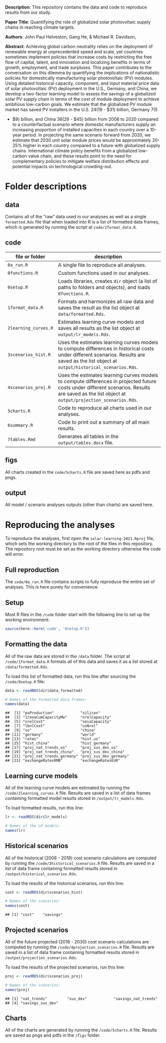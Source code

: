 
<!-- README.md is generated from README.Rmd. Please edit that file -->

**Description**: This repository contains the data and code to reproduce
results from our study.

**Paper Title**: Quantifying the role of globalized solar photovoltaic
supply chains in reaching climate targets.

**Authors**: John Paul Helveston, Gang He, & Michael R. Davidson,

**Abstract**: Achieving global carbon neutrality relies on the
deployment of renewable energy at unprecedented speed and scale, yet
countries sometimes implement policies that increase costs by
restricting the free flow of capital, talent, and innovation and
localizing benefits in terms of growth, employment, and trade surpluses.
This paper contributes to the conversation on this dilemma by
quantifying the implications of nationalistic policies for domestically
manufacturing solar photovoltaic (PV) modules. Using detailed historical
capacity, component, and input material price data of solar photovoltaic
(PV) deployment in the U.S., Germany, and China, we develop a two-factor
learning model to assess the savings of a globalized solar PV supply
chain in terms of the cost of module deployment to achieve ambitious
low-carbon goals. We estimate that the globalized PV module market has
saved PV installers in the U.S. $24 ($19 - $31) billion, Germany $7 ($5
- $9) billion, and China $36 ($26 - $45) billion from 2008 to 2020
compared to a counterfactual scenario where domestic manufacturers
supply an increasing proportion of installed capacities in each country
over a 10-year period. In projecting the same scenario forward from
2020, we estimate that 2030 unit solar module prices would be
approximately 20-25% higher in each country compared to a future with
globalized supply chains. International climate policy benefits from a
globalized low-carbon value chain, and these results point to the need
for complementary policies to mitigate welfare distribution effects and
potential impacts on technological crowding-out.

# Folder descriptions

## data

Contains all of the “raw” data used in our analyses as well as a single
`formatted.Rds` file that when loaded into R is a list of formatted data
frames, which is generated by running the script at
`code/2format_data.R`.

## code

| file or folder       | description                                                                                                                                                                                      |
|----------------------|--------------------------------------------------------------------------------------------------------------------------------------------------------------------------------------------------|
| `0a_run.R`           | A single file to reproduce all analyses.                                                                                                                                                         |
| `0functions.R`       | Custom functions used in our analyses.                                                                                                                                                           |
| `0setup.R`           | Loads libraries, creates `dir` object (a list of paths to folders and objects), and loads `0functions.R`.                                                                                        |
| `1format_data.R`     | Formats and harmonizes all raw data and saves the result as the list object at `data/formatted.Rds`.                                                                                             |
| `2learning_curves.R` | Estimates learning curve models and saves all results as the list object at `output/lr_models.Rds`.                                                                                              |
| `3scenarios_hist.R`  | Uses the estimates learning curves models to compute differences in historical costs under different scenarios. Results are saved as the list object at `output/historical_scenarios.Rds`.       |
| `4scenarios_proj.R`  | Uses the estimates learning curves models to compute differences in projected future costs under different scenarios. Results are saved as the list object at `output/projection_scenarios.Rds`. |
| `5charts.R`          | Code to reproduce all charts used in our analyses.                                                                                                                                               |
| `6summary.R`         | Code to print out a summary of all main results.                                                                                                                                                 |
| `7tables.Rmd`        | Generates all tables in the `output/tables.docx` file.                                                                                                                                           |

## figs

All charts created in the `code/5charts.R` file are saved here as pdfs
and pngs.

## output

All model / scenario analyses outputs (other than charts) are saved
here.

# Reproducing the analyses

To reproduce the analyses, first open the `solar-learning-2021.Rproj`
file, which sets the working directory to the root of the files in this
repository. The repository root must be set as the working directory
otherwise the code will error.

## Full reproduction

The `code/0a_run.R` file contains scripts to fully reproduce the entire
set of analyses. This is here purely for convenience.

## Setup

Most R files in the `/code` folder start with the following line to set
up the working environment:

``` r
source(here::here('code', '0setup.R'))
```

## Formatting the data

All of the raw data are stored in the `/data` folder. The script at
`/code/1format_data.R` formats all of this data and saves it as a list
stored at `/data/formatted.Rds`.

To load this list of formatted data, run this line after sourcing the
`/code/0setup.R` file:

``` r
data <- readRDS(dir$data_formatted)

# Names of the formatted data frames:
names(data)
```

    ##  [1] "pvProduction"            "silicon"                
    ##  [3] "irenaCumCapacityMw"      "nrelCapacity"           
    ##  [5] "nrelCost"                "seiaCapacity"           
    ##  [7] "lbnlCost"                "usNrel"                 
    ##  [9] "us"                      "china"                  
    ## [11] "germany"                 "world"                  
    ## [13] "rates"                   "hist_us"                
    ## [15] "hist_china"              "hist_germany"           
    ## [17] "proj_nat_trends_us"      "proj_sus_dev_us"        
    ## [19] "proj_nat_trends_china"   "proj_sus_dev_china"     
    ## [21] "proj_nat_trends_germany" "proj_sus_dev_germany"   
    ## [23] "exchangeRatesRMB"        "exchangeRatesEUR"

## Learning curve models

All of the learning curve models are estimated by running the
`/code/2learning_curves.R` file. Results are saved in a list of data
frames containing formatted model results stored in
`/output/lr_models.Rds`.

To load formatted results, run this line:

``` r
lr <- readRDS(dir$lr_models)

# Names of the LR models:
names(lr)
```

## Historical scenarios

All of the historical (2008 - 2018) cost scenario calculations are
computed by running the `/code/3historical_scenarios.R` file. Results
are saved in a list of data frame containing formatted results stored in
`/output/historical_scenarios.Rds`.

To load the results of the historical scenarios, run this line:

``` r
cost <- readRDS(dir$scenarios_hist)

# Names of the scenarios:
names(cost)
```

    ## [1] "cost"    "savings"

## Projected scenarios

All of the future projected (2018 - 2030) cost scenario calculations are
computed by running the `/code/4projection_scenarios.R` file. Results
are saved in a list of data frame containing formatted results stored in
`/output/projection_scenarios.Rds`.

To load the results of the projected scenarios, run this line:

``` r
proj <- readRDS(dir$scenarios_proj)

# Names of the scenarios:
names(proj)
```

    ## [1] "nat_trends"         "sus_dev"            "savings_nat_trends"
    ## [4] "savings_sus_dev"

## Charts

All of the charts are generated by running the `/code/5charts.R` file.
Results are saved as pngs and pdfs in the `/figs` folder.

